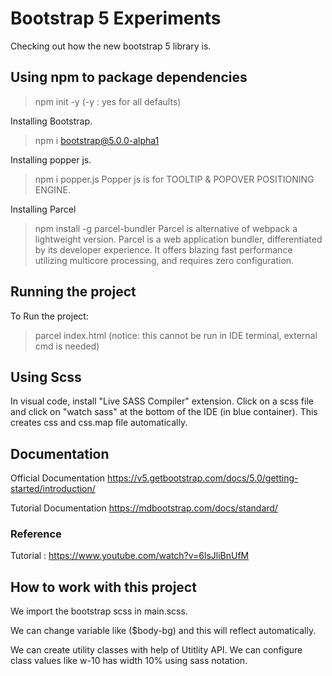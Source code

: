 # Bootstrap 5 Experiments

Checking out how the new bootstrap 5 library is.


## Using npm to package dependencies

> npm init -y
(-y : yes for all defaults)

Installing Bootstrap.
> npm i bootstrap@5.0.0-alpha1

Installing popper js.
> npm i popper.js
Popper js is for TOOLTIP & POPOVER POSITIONING ENGINE.

Installing Parcel 
> npm install -g parcel-bundler
Parcel is alternative of webpack a lightweight version.
Parcel is a web application bundler, differentiated by its developer experience. It offers blazing fast performance utilizing multicore processing, and requires zero configuration.

## Running the project

To Run the project:
> parcel index.html
(notice: this cannot be run in IDE terminal, external cmd is needed)


## Using Scss

In visual code, install "Live SASS Compiler" extension.
Click on a scss file and click on "watch sass" at the bottom of the IDE (in blue container).
This creates css and css.map file automatically.

## Documentation

Official Documentation
https://v5.getbootstrap.com/docs/5.0/getting-started/introduction/

Tutorial Documentation
https://mdbootstrap.com/docs/standard/


### Reference
Tutorial : https://www.youtube.com/watch?v=6lsJliBnUfM



## How to work with this project

We import the bootstrap scss in main.scss.

We can change variable like ($body-bg) and this will reflect automatically.

We can create utility classes with help of Utitlity API. We can configure class values like w-10 has width 10% using sass notation.

